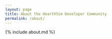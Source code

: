 ```yaml
---
layout: page
title: About the HearthSim Developer Community
permalink: /about/
---
```


{% include about.md %}
